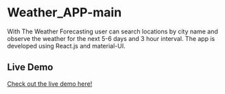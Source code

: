 # Weather_APP-main
With The Weather Forecasting user can search locations by city name and observe the weather for the next 5-6 days and 3 hour interval. The app is developed using React.js and material-UI.




## Live Demo

[Check out the live demo here!](https://weathersweety.netlify.app/)
